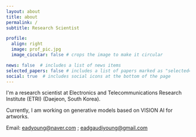 ```yaml
---
layout: about
title: about
permalink: /
subtitle: Research Scientist

profile:
  align: right
  image: prof_pic.jpg
  image_cicular: false # crops the image to make it circular

news: false  # includes a list of news items
selected_papers: false # includes a list of papers marked as "selected={true}"
social: true  # includes social icons at the bottom of the page
---
```


I'm a research scientist at Electronics and Telecommunications Research Institute (ETRI) (Daejeon, South Korea).

Currently, I am working on generative models based on VISION AI for artworks.

Email: eadyoung@naver.com ; eadgaudiyoung@gmail.com

<!-- Write your biography here. Tell the world about yourself. Link to your favorite [subreddit](http://reddit.com). You can put a picture in, too. The code is already in, just name your picture `pro.jpg` and put it in the `img/` folder.

Put your address / P.O. box / other info right below your picture. You can also disable any these elements by editing `profile` property of the YAML header of your `_pages/about.md`. Edit `_bibliography/papers.bib` and Jekyll will render your [publications page](/al-folio/publications/) automatically.

Link to your social media connections, too. This theme is set up to use [Font Awesome icons](http://fortawesome.github.io/Font-Awesome/) and [Academicons](https://jpswalsh.github.io/academicons/), like the ones below. Add your Facebook, Twitter, LinkedIn, Google Scholar, or just disable all of them. -->
